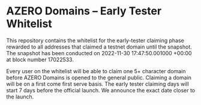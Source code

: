 # AZERO Domains – Early Tester Whitelist

This repository contains the whitelist for the early-tester claiming phase rewarded to all addresses that claimed a testnet domain until the snapshot.
The snapshot has been conducted on 2022-11-30 17:47:50.001000 +00:00 at block number 17022533. 

Every user on the whitelist will be able to claim one 5+ character domain before AZERO Domains is opened to the general public. Claiming a domain will be on a first come first serve basis. The early tester claiming days will start 7 days before the official launch. We announce the exact date closer to the launch. 
